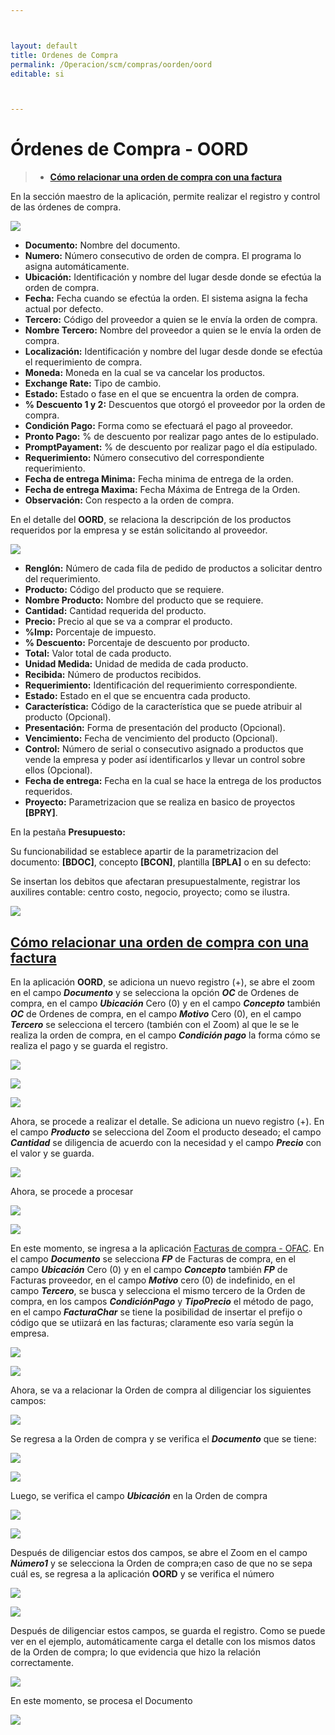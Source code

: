 ```yaml
---



layout: default
title: Ordenes de Compra
permalink: /Operacion/scm/compras/oorden/oord
editable: si



---
```



# Órdenes de Compra - OORD



>+ [**Cómo relacionar una orden de compra con una factura**](http://docs.oasiscom.com/Operacion/scm/compras/oorden/oord#cómo-relacionar-una-orden-de-compra-con-una-factura)





En la sección maestro de la aplicación, permite realizar el registro y control de las órdenes de compra.  



![](oord1.png)



+ **Documento:** Nombre del documento.  
+ **Numero:** Número consecutivo de orden de compra. El programa lo asigna automáticamente.  
+ **Ubicación:** Identificación y nombre del lugar desde donde se efectúa la orden de compra.   
+ **Fecha:** Fecha cuando se efectúa la orden. El sistema asigna la fecha actual por defecto.  
+ **Tercero:** Código del proveedor a quien se le envía la orden de compra.  
+ **Nombre Tercero:** Nombre del proveedor a quien se le envía la orden de compra. 
+ **Localización:** Identificación y nombre del lugar desde donde se efectúa el requerimiento de compra.  
+ **Moneda:** Moneda en la cual se va cancelar los productos.  
+ **Exchange Rate:** Tipo de cambio.  
+ **Estado:** Estado o fase en el que se encuentra la orden de compra.  
+ **% Descuento 1 y 2:** Descuentos que otorgó el proveedor por la orden de compra.  
+ **Condición Pago:** Forma como se efectuará el pago al proveedor.  
+ **Pronto Pago:** % de descuento por realizar pago antes de lo estipulado.  
+ **PromptPayament:** % de descuento por realizar pago el día estipulado.  
+ **Requerimiento:** Número consecutivo del correspondiente requerimiento.  
+ **Fecha de entrega Minima:** Fecha minima de entrega de la orden.  
+ **Fecha de entrega Maxima:** Fecha Máxima de Entrega de la Orden.  
+ **Observación:** Con respecto a la orden de compra.  







En el detalle del **OORD**, se relaciona la descripción de los productos requeridos por la empresa y se están solicitando al proveedor.  







![](oord2.png)







+ **Renglón:** Número de cada fila de pedido de productos a solicitar dentro del requerimiento.  
+ **Producto:** Código del producto que se requiere.  
+ **Nombre Producto:** Nombre del producto que se requiere.  
+ **Cantidad:** Cantidad requerida del producto.  
+ **Precio:** Precio al que se va a comprar el producto.  
+ **%Imp:** Porcentaje de impuesto.  
+ **% Descuento:** Porcentaje de descuento por producto.  
+ **Total:** Valor total de cada producto.  
+ **Unidad Medida:** Unidad de medida de cada producto.  
+ **Recibida:** Número de productos recibidos.  
+ **Requerimiento:** Identificación del requerimiento correspondiente.  
+ **Estado:**	Estado en el que se encuentra cada producto.  
+ **Característica:** Código de la característica que se puede atribuir al producto (Opcional).  
+ **Presentación:** Forma de presentación del producto (Opcional).  
+ **Vencimiento:** Fecha de vencimiento del producto (Opcional).  
+ **Control:** Número de serial o consecutivo asignado a productos que vende la empresa y poder así identificarlos y llevar un control sobre ellos (Opcional).  
+ **Fecha de entrega:** Fecha en la cual se hace la entrega de los productos requeridos.  
+ **Proyecto:** Parametrizacion que se realiza en basico de proyectos **[BPRY]**.  









En la pestaña **Presupuesto:**  



Su funcionabilidad se establece apartir de la parametrizacion del documento: **[BDOC]**, concepto **[BCON]**, plantilla **[BPLA]** o en su defecto: 



 Se insertan los debitos que afectaran presupuestalmente, registrar los auxilires contable: centro costo, negocio, proyecto; como se ilustra.  



 



 ![](oord3.png)  

 

 

## [**Cómo relacionar una orden de compra con una factura**](http://docs.oasiscom.com/Operacion/scm/compras/oorden/oord#cómo-relacionar-una-orden-de-compra-con-una-factura)  

 

 En la aplicación **OORD**, se adiciona un nuevo registro (+), se abre el zoom en el campo **_Documento_** y se selecciona la opción **_OC_** de Ordenes de compra, en el campo **_Ubicación_** Cero (0) y en el campo **_Concepto_** también **_OC_** de Ordenes de compra, en el campo **_Motivo_** Cero (0), en el campo **_Tercero_** se selecciona el tercero (también con el Zoom) al que le se le realiza la orden de compra, en el campo **_Condición pago_** la forma cómo se realiza el pago y se guarda el registro.  

 

 

![](oord4.png)  



![](oord5.png)  



![](oord.png)  





Ahora, se procede a realizar el detalle.  Se adiciona un nuevo registro (+).  En el campo **_Producto_** se selecciona del Zoom el producto deseado; el campo **_Cantidad_** se diligencia de acuerdo con la necesidad y el campo **_Precio_** con el valor y se guarda.  





![](oord6.png)  



Ahora, se procede a procesar  



![](oord7.png)  



![](oord8.png)  



En este momento, se ingresa a la aplicación [Facturas de compra - OFAC](http://docs.oasiscom.com/Operacion/scm/compras/ofactura/ofac).  En el campo **_Documento_** se selecciona **_FP_** de Facturas de compra, en el campo **_Ubicación_** Cero (0) y en el campo **_Concepto_** también **_FP_** de Facturas proveedor, en el campo **_Motivo_** cero (0) de indefinido, en el campo **_Tercero_**, se busca y selecciona el mismo tercero de la Orden de compra, en los campos **_CondiciónPago_** y **_TipoPrecio_** el método de pago, en el campo **_FacturaChar_** se tiene la posibilidad de insertar el prefijo o código que se utiizará en las facturas; claramente eso varía según la empresa.  



![](oord9.png)  



![](oord10.png)



Ahora, se va a relacionar la Orden de compra al diligenciar los siguientes campos:  



![](oord11.png)  



Se regresa a la Orden de compra y se verifica el **_Documento_** que se tiene:  



![](oord12.png)  



![](oord13.png)



Luego, se verifica el campo **_Ubicación_** en la Orden de compra  



![](oord14.png)  



![](oord15.png)



Después de diligenciar estos dos campos, se abre el Zoom en el campo **_Número1_** y se selecciona la Orden de compra;en caso de que no se sepa cuál es, se regresa a la aplicación **OORD** y se verifica el número  



![](oord16.png)  



![](oord17.png)



Después de diligenciar estos campos, se guarda el registro.  Como se puede ver en el ejemplo, automáticamente carga el detalle con los mismos datos de la Orden de compra; lo que evidencia que hizo la relación correctamente.  



![](oord18.png)  



En este momento, se procesa el Documento





![](oord19.png)












































